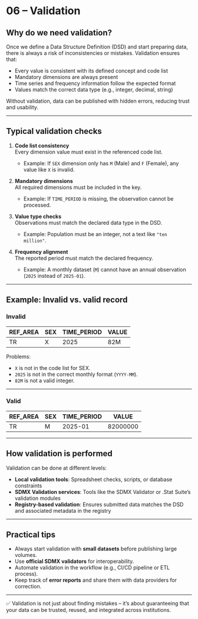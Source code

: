 # 06 – Validation

## Why do we need validation?

Once we define a Data Structure Definition (DSD) and start preparing data, there is always a risk of inconsistencies or mistakes. Validation ensures that:

- Every value is consistent with its defined concept and code list  
- Mandatory dimensions are always present  
- Time series and frequency information follow the expected format  
- Values match the correct data type (e.g., integer, decimal, string)  

Without validation, data can be published with hidden errors, reducing trust and usability.

---

## Typical validation checks

1. **Code list consistency**  
   Every dimension value must exist in the referenced code list.  
   - Example: If `SEX` dimension only has `M` (Male) and `F` (Female), any value like `X` is invalid.

2. **Mandatory dimensions**  
   All required dimensions must be included in the key.  
   - Example: If `TIME_PERIOD` is missing, the observation cannot be processed.

3. **Value type checks**  
   Observations must match the declared data type in the DSD.  
   - Example: Population must be an integer, not a text like `"ten million"`.

4. **Frequency alignment**  
   The reported period must match the declared frequency.  
   - Example: A monthly dataset (`M`) cannot have an annual observation (`2025` instead of `2025-01`).

---

## Example: Invalid vs. valid record

### Invalid
| REF_AREA | SEX | TIME_PERIOD | VALUE   |
|----------|-----|-------------|---------|
| TR       | X   | 2025        | 82M     |

Problems:  
- `X` is not in the code list for SEX.  
- `2025` is not in the correct monthly format (`YYYY-MM`).  
- `82M` is not a valid integer.  

---

### Valid
| REF_AREA | SEX | TIME_PERIOD | VALUE   |
|----------|-----|-------------|---------|
| TR       | M   | 2025-01     | 82000000 |

---

## How validation is performed

Validation can be done at different levels:

- **Local validation tools**: Spreadsheet checks, scripts, or database constraints  
- **SDMX Validation services**: Tools like the SDMX Validator or .Stat Suite’s validation modules  
- **Registry-based validation**: Ensures submitted data matches the DSD and associated metadata in the registry  

---

## Practical tips

- Always start validation with **small datasets** before publishing large volumes.  
- Use **official SDMX validators** for interoperability.  
- Automate validation in the workflow (e.g., CI/CD pipeline or ETL process).  
- Keep track of **error reports** and share them with data providers for correction.  

---

✅ Validation is not just about finding mistakes – it’s about guaranteeing that your data can be trusted, reused, and integrated across institutions.

